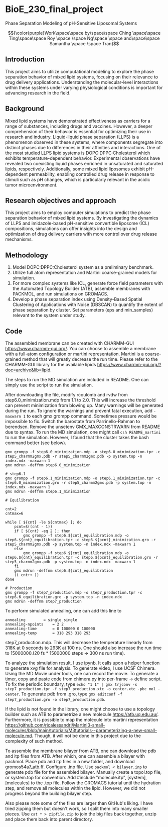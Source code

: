 # BioE_230_final_project
Phase Separation Modeling of pH-Sensitive Liposomal Systems 

$${\color{purple}Work\space\space   by\space\space   Ching \space\space  Ting\space\space   Roy \space \space Ng\space \space  and\space\space   Samantha \space \space Tran}$$

## Introduction
This project aims to utilize computational modeling to explore the phase separation behavior of mixed lipid systems, focusing on their relevance to drug delivery applications. Understanding the molecular-level interactions within these systems under varying physiological conditions is important for advancing research in the field.

## Background
Mixed lipid systems have demonstrated effectiveness as carriers for a range of substances, including drugs and vaccines. However, a deeper comprehension of their behavior is essential for optimizing their use in research and industry. Liquid-liquid phase separation (LLPS) is a phenomenon observed in these systems, where components segregate into distinct phases due to differences in their affinities and interactions. One of the most studied LLPS lipid systems is DOPC:DPPC:Cholesterol which exhibits temperature-dependent behavior. Experimental observations have revealed two coexisting liquid phases enriched in unsaturated and saturated lipids, respectively. Additionally, some mixed lipid liposomes exhibit pH-dependent permeability, enabling controlled drug release in response to stimuli such as pH changes, which is particularly relevant in the acidic tumor microenvironment.

## Research objectives and approach
This project aims to employ computer simulations to predict the phase separation behavior of mixed lipid systems. By investigating the dynamics of LLPS and imidazole-based pH-sensitive convertible liposome (ICL) compositions, simulations can offer insights into the design and optimization of drug delivery carriers with more control over drug release mechanisms.

## Methodology
1. Model DOPC:DPPC:Cholesterol system as a preliminary benchmark.
2. Utilize full atom representation and Martini coarse-grained models for simulation.
3. For more complex systems like ICL, generate force field parameters with the Automated Topology Builder (ATB), assemble membranes with PACKMOL, and run simulations on GROMACS.
4. Develop a phase separation index using Density-Based Spatial Clustering of Applications with Noise (DBSCAN) to quantify the extent of phase separation by cluster. Set parameters (eps and min_samples) relevant to the system under study.

## Code
The assembled membrane can be created with CHARMM-GUI https://www.charmm-gui.org/. You can choose to assemble a membrane with a full-atom configuration or martini representation. Martini is a coarse-grained method that will greatly decrease the run time. Please refer to the CHARMM-GUI library for the available lipids https://www.charmm-gui.org/?doc=archive&lib=lipid. 

The steps to run the MD simulation are included in README. One can simply use the script to run the simulation. 

After downloading the file, modify rcoulomb and rvdw from step6.0_minimization.mdp from 1.1 to 2.0. This will increase the threshold can prevent minimization from blowing up. Many warnings will be generated during the run. To ignore the warnings and prevent fatal execution, add ```-maxwarn 1``` to each gmx grompp command. Sometimes pressure would be impossible to fix. Switch the barostate from Parrinello-Rahman to berendsen. Remove the unsetenv GMX_MAXCONSTRWARN from README due to syntax. To run the MD simulation, one might call ```csh README_martini``` to run the simulation. However, I found that the cluster takes the bash command better (see below). 

```
gmx grompp -f step6.0_minimization.mdp -o step6.0_minimization.tpr -c step5_charmm2gmx.pdb -r step5_charmm2gmx.pdb -p system.top -n index.ndx -maxwarn 1
gmx mdrun -deffnm step6.0_minimization

# step6.1
gmx grompp -f step6.1_minimization.mdp -o step6.1_minimization.tpr -c step6.0_minimization.gro -r step5_charmm2gmx.pdb -p system.top -n index.ndx -maxwarn 1
gmx mdrun -deffnm step6.1_minimization

# Equilibration

cnt=2
cntmax=6

while [ ${cnt} -le ${cntmax} ]; do
    pcnt=$((cnt - 1))
    if [ ${cnt} -eq 2 ]; then
        gmx grompp -f step6.${cnt}_equilibration.mdp -o step6.${cnt}_equilibration.tpr -c step6.${pcnt}_minimization.gro -r step5_charmm2gmx.pdb -p system.top -n index.ndx -maxwarn 1
    else
        gmx grompp -f step6.${cnt}_equilibration.mdp -o step6.${cnt}_equilibration.tpr -c step6.${pcnt}_equilibration.gro -r step5_charmm2gmx.pdb -p system.top -n index.ndx -maxwarn 1
    fi
    gmx mdrun -deffnm step6.${cnt}_equilibration
    (( cnt++ ))
done

# Production
gmx grompp -f step7_production.mdp -o step7_production.tpr -c step6.6_equilibration.gro -p system.top -n index.ndx
gmx mdrun -deffnm step7_production
```

To perform simulated annealing, one can add this line to 
```
annealing		 = single single
annealing-npoints	 = 2 2
annealing-time		 = 0 100000 0 100000
annealing-temp		 = 318 293 318 293
```
step7_production.mdp. This will decrease the temperature linearly from 318K at 0 seconds to 293K at 100 ns. One should also increase the run time to 15000000.(20 fs * 15000000 steps -> 300 ns run time).

To analyze the simulation result, I use ipynb. It calls upon a helper function to generate xvg file for analysis. To generate video, I use UCSF Chimera. Using the MD Movie under tools, one can record the movie. To generate a timer, copy and paste code from chimera.py into per-frame -> define script. To fix the periodic boundary, type ```echo "1 1" | gmx trjconv -s step7_production.tpr -f step7_production.xtc -o center.xtc -pbc mol -center```. To generate pdb from .gro, type ```gmx editconf -f step7_production.gro -o step7_production.pdb```.

If the lipid is not found in the library, one might choose to use a topology builder such as ATB to parametrize a new molecule https://atb.uq.edu.au/. Furthermore, it is possible to map the molecule into martini representation https://github.com/ricalessandri/Martini3-small-molecules/blob/main/tutorials/M3tutorials--parameterizing-a-new-small-molecule.md. Though, it will not be done in this project due to the complexity of such method.

To assemble the membrane bilayer from ATB, one can download the pdb and itp files from ATB. After which, one can assemble a bilayer with packmol. Place pdb and itp files in a new folder, and download gromos54a7_atb.ff. Configure .inp file. Use ```packmol < bilayer.inp``` to generate pdb file for the assembled bilayer. Manually create a topol.top file, or system.top for convention. Add #include "molecule.itp", [system], [molecules] to the .top file. Follow the GROMACS tutorial until the hydration step, and remove all molecules within the lipid. However, we did not progress beyond the building bilayer step. 

Also please note some of the files are larger than GitHub's liking. I have tried zipping them but doesn't work, so I split them into many smaller pieces. Use ```cat * > zipfile.zip``` to join the big files back together, unzip and place them back into parent directory. 
